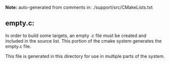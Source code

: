 **Note:** auto-generated from comments in: ./support/src/CMakeLists.txt

## empty.c:

In order to build some targets, an empty .c file must be created and included in the
source list. This portion of the cmake system generates the empty.c file.

This file is generated in this directory for use in multiple parts of the system.


